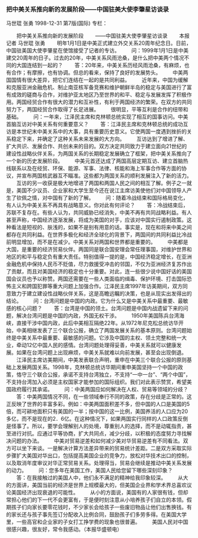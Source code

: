### 把中美关系推向新的发展阶段——中国驻美大使李肇星访谈录
马世琨  张勇
1998-12-31
第7版(国际)
专栏：

　　把中美关系推向新的发展阶段
　　——中国驻美大使李肇星访谈录
　　本报记者  马世琨  张勇
　　明年1月1日是中美正式建立外交关系20周年纪念日。日前，中国驻美国大使李肇星在使馆接受了记者的专访。
　　问：1999年1月1日是中美建交20周年的日子。过去的20年，中美关系风雨沧桑，是什么把中美两个情况不同的大国连结到一起的？
　　答：20年来，中美关系历经风雨沧桑，有麻烦，也有合作；有摩擦，也有协调。但总的看来，保持了良好的发展势头。
　　中美两国国情有很大差异，把它们连结在一起的是共同利益。
　　近年来，中国为缓解和克服亚洲金融危机、制止南亚核军备竞赛和维护朝鲜半岛的稳定与美国进行了富有成效的磋商与合作，对维护亚太地区乃至世界的和平、稳定与发展发挥了积极作用。两国经贸合作有很大的潜力和互补性，有利于两国经济的繁荣。在双方的共同努力下，两国经贸合作取得了长足进展。
　　很明显，平等互利是合作的纽带和基础。
　　问：一年来，江泽民主席和克林顿总统实现了相互的国事访问。中美首脑互访对中美关系有何重要意义？
　　答：江泽民主席和克林顿总统的成功互访是本世纪末中美关系中的大事，具有重要历史意义。它使两国一度遇到挫折的关系稳定下来，并确定了这种关系未来发展的大方向。
　　互访达到了增进了解、扩大共识、发展合作、共创未来的目的。双方决定共同致力于建立面向21世纪的建设性战略伙伴关系，为两国关系的长期稳定发展确立了框架，把中美关系推向了一个新的历史发展阶段。
　　中美元首还达成了两国高层定期互访、建立首脑热线联系以及在经贸、环保、能源、军事、法律、核能和海上军事合作等方面的协议，并宣布两国核武器互不瞄准。这些都为两国关系的顺利发展注入了新的活力。
　　互访的另一收获是极大地增进了两国和两国人民之间的相互了解。例子之一就是，美国不少议员、企业家和大学生至今还在说江主席访美使他们对中国领导人产生了钦佩之情，对中国有了新的了解。
　　问：随着冷战结束和国际格局变化，有人认为中美关系不再具有战略意义。你对此有何评论？
　　答：冷战结束后，苏联不复存在。有些人认为，共同威胁已经消失，中美不再有共同战略利益。有人甚至声称，中国经济逐渐发展，将成为美国的对手，应该对中国实行遏制政策。这种看法是短视的、肤浅的，如果不是别有用意的话。事实是，现在和将来中美之间都存在共同利益。在世界多极化和经济全球化的背景下，两国间的共同利益比冷战前明显增加，而不是在减少。中美关系对两国和世界都是重要的。
　　中美都是大国，是重要的经济贸易伙伴。两国同是联合国安理会常任理事国，对维护世界和地区的和平与稳定负有重大责任。特别值得一提的是，中国经济稳定增长，在亚洲金融危机中保持人民币不贬值，尽力救援受冲击的邻国，不仅为亚洲经济复苏作出了贡献，而且对美国经济的稳定也十分重要。对此，连一些很少说中国好话的美国国会议员也予以称赞。两国还需要在一些人类面临的缉毒、保护环境、打击国际恐怖主义和跨国犯罪等重大问题上加强合作。江泽民主席1997年访美期间，双方同意致力于建立建设性战略伙伴关系，这是高瞻远瞩的决策，也是从现实出发得出的结论。
　　问：台湾问题是中国的内政。它为什么又是中美关系中最重要、最敏感的核心问题？
　　答：台湾是中国的领土。台湾问题是中国内战遗留下来的问题，解决台湾问题是中国的内政，外国无权干涉。
　　1950年美国陈兵台湾海峡，直接干涉中国内政，此后中美相互隔绝22年。从1972年尼克松总统访华开始，中美相继发表了三个联合公报，确立了两国发展关系的基本原则。台湾问题始终是中美关系中最重要、最敏感的问题。它涉及中国的主权、领土完整和统一大业，牵动12亿中国人民的感情。台湾问题处理得妥善，中美关系就可以健康发展。如果在台湾问题上出现麻烦，中美关系就难以向前发展，甚至会出现倒退。
　　江泽民主席访美期间，中美发表联合声明，重申在中美三个联合公报的原则基础上发展两国关系。1998年，克林顿总统访华期间重申美国坚持一个中国的政策，恪守三个联合公报，承诺不支持台湾独立，不支持“一中一台”、“两个中国”，不支持台湾加入必须是主权国家才能参加的国际组织。我们对此表示赞赏，希望美国政府履行其承诺。
　　问：中美两国应如何解决在人权、贸易等领域的分歧？
　　答：中美两国情况不同，在一些领域奉行不同的政策，存在分歧是正常的。这正反映了世界的丰富多彩。例如：中美两国面积差不多，但中国的人口是美国的5倍，而可耕地面积只有美国的一半；按中国的这一比例，美国养活的人口应为20多亿，而不是现在的2．6亿。在这种情况下，如果两国实行同样的人口政策反倒是怪事了。所以，要学会理解别人的处境，尊重别人的选择，而不是动辄指责，甚至进行对抗。应通过平等协商，扩大共同点，减少分歧，以积极的态度努力寻找解决问题的办法。
　　中美对贸易逆差和如何减少美对华贸易逆差有不同看法。双方可以坐下来谈。一是解决计算方法差异带来的贸易统计差距。二是双方采取实际步骤扩大美国对华出口，包括提高美国企业的竞争力，放松对华技术出口的控制，以及取消年度审议对华正常贸易关系。处理得当，贸易会继续是推动中美关系发展的动力。
　　问：您多年在美国工作，美国人民给您留下哪些深刻印象？
　　答：在我接触过的美国人中，他们永不满足的精神给我印象较深。
　　从大的方面讲，美国当前的经济是世界上规模最大的，但美国企业界和学术界总喜欢议论美国经济出现衰退的可能性。
　　从小的方面说，美国有的人家很有钱，但却常担心他们的下一代不会更富有，于是便时刻注意从小培养孩子们自立的本领。假期孩子们向家长要零花钱时，不少家长会给孩子一些废旧物品让他们出售换钱。有的家长还与孩子事先签订分配收入比例合同，鼓励孩子们多劳多得。在美国大学里，一些高官和企业家的子女打工挣学费的现象也很普遍。
　　美国人民对中国很感兴趣，很友好，常令我感动。（本报华盛顿电）
